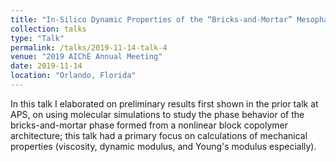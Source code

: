 ```yaml
---
title: "In-Silico Dynamic Properties of the “Bricks-and-Mortar” Mesophase from Binary Miktoarm Star Block Copolymer/Homopolymer Blends"
collection: talks
type: "Talk"
permalink: /talks/2019-11-14-talk-4
venue: "2019 AIChE Annual Meeting"
date: 2019-11-14
location: "Orlando, Florida"
---
```


In this talk I elaborated on preliminary results first shown in the prior talk at APS, on using molecular simulations to study the phase behavior of the bricks-and-mortar phase formed from a nonlinear block copolymer architecture; this talk had a primary focus on calculations of mechanical properties (viscosity, dynamic modulus, and Young's modulus especially).  
